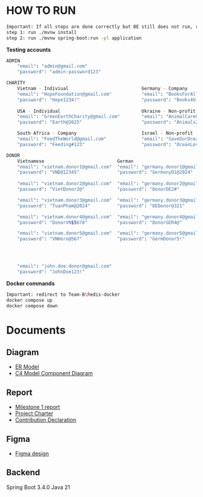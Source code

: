 # HOW TO RUN
```bash
Important: If all steps are done correctly but BE still does not run, run ./mvnw clean install
step 1: run ./mvnw install
step 2: run ./mvnw spring-boot:run -pl application
```

**Testing accounts**
```bash
ADMIN
    "email": "admin@gmail.com"
    "password": "admin-password123"

CHARITY
    Vietnam - Indiviual                           Germany - Company
    "email": "HopeFoundation@gmail.com"           "email": "BooksForAll@gmail.com"
    "password": "Hope1234!"                       "password": "Books4U!23"
    
    USA - Individual                              Ukraine - Non-profit
    "email": "GreenEarthCharity@gmail.com"        "email": "AnimalCareOrg@gmail.com"
    "password": "Earth@2025"                      "password": "Animals2023@"

    South Africa - Company                        Israel - Non-profit
    "email": "FeedTheWorld@gmail.com"             "email": "SaveOurOceans@gmail.com"
    "password": "Feeding#123"                     "password": "OceanLove!456"

DONOR
    Vietnamese                           German                               Qatar
    "email": "vietnam.donor1@gmail.com"  "email": "germany.donor1@gmail.com"  "email": "qatar.donor1@gmail.com"
    "password": "VND@12345"              "password": "GermanyD1@2024"         "password": "QatarD1@123"
    
    "email": "vietnam.donor2@gmail.com"  "email": "germany.donor2@gmail.com"  "email": "qatar.donor2@gmail.com"
    "password": "VietDonor2@"            "password": "DonorDE2#"              "password": "QatarDonor2#"

    "email": "vietnam.donor3@gmail.com"  "email": "germany.donor3@gmail.com"  "email": "qatar.donor3@gmail.com"
    "password": "TuanPham@2024"          "password": "DEDonor@321"            "password": "DonorQA3@2025"

    "email": "vietnam.donor4@gmail.com"  "email": "germany.donor4@gmail.com"  "email": "qatar.donor4@gmail.com"
    "password": "DonorVN$5678"           "password": "DonorGER4@"             "password": "QatariD4@"

    "email": "vietnam.donor5@gmail.com"  "email": "germany.donor5@gmail.com"  "email": "qatar.donor5@gmail.com"
    "password": "VNHero@567"             "password": "GermDonor5!"            "password": "QatarHero5!"
    



    "email": "john.doe.donor@gmail.com"
    "password": "JohnDoe123!"
```

**Docker commands**
```bash
Important: redirect to Team-B\Redis-docker
docker compose up
docker compose down
```

# Documents

## Diagram
- [ER Model](https://drive.google.com/file/d/1tArlar1WjgZ1oUrVpfaJFV0U0w96rRU0/view?usp=sharing)
- [C4 Model Component Diagram](https://online.visual-paradigm.com/share.jsp?id=333730313436302d31)

## Report
- [Milestone 1 report](https://docs.google.com/document/d/1HjZYw-9ZXzuMYkLFFy9G0__hgKjT8WVQgwS1lFFQ79c/edit?usp=sharing)
- [Project Charter](https://rmiteduau-my.sharepoint.com/:w:/r/personal/s3907397_rmit_edu_vn/Documents/Project%20Charter%20-%20Team%20B%20-%20Squad%20Phoenix.docx?d=w6de95e58fc9540169d3ee57f6c834b67&csf=1&web=1&e=8yQRdi)
- [Contribution Declaration](#)

## Figma
- [Figma design](https://www.figma.com/design/rwnx3u5SUsMKPeCiNw8CUI/EEET2582---Team-B?node-id=0-1&t=uUpvmsFMPzEMcIhm-1)


## Backend
Spring Boot 3.4.0
Java 21
